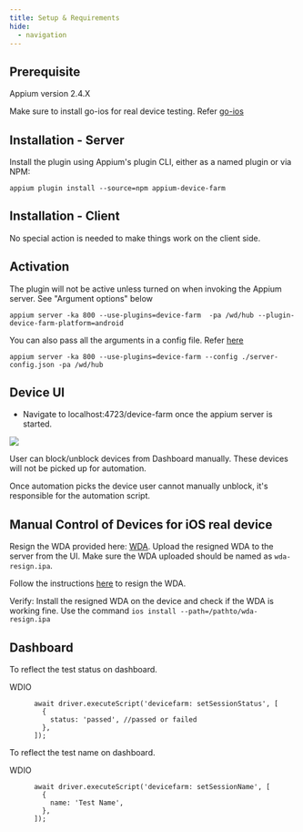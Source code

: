 ```yaml
---
title: Setup & Requirements
hide:
  - navigation
---
```

## Prerequisite

Appium version 2.4.X

Make sure to install go-ios for real device testing. Refer [go-ios](https://github.com/danielpaulus/go-ios)

## Installation - Server

Install the plugin using Appium's plugin CLI, either as a named plugin or via NPM:

```
appium plugin install --source=npm appium-device-farm
```

## Installation - Client

No special action is needed to make things work on the client side.

## Activation

The plugin will not be active unless turned on when invoking the Appium server. See "Argument options" below

```
appium server -ka 800 --use-plugins=device-farm  -pa /wd/hub --plugin-device-farm-platform=android
```

You can also pass all the arguments in a config file. Refer [here](https://github.com/AppiumTestDistribution/appium-device-farm/blob/main/server-config.json)
```
appium server -ka 800 --use-plugins=device-farm --config ./server-config.json -pa /wd/hub
```

## Device UI

- Navigate to localhost:4723/device-farm once the appium server is started.

<img src="https://github.com/AppiumTestDistribution/appium-device-farm/blob/main/docs/assets/images/demo.gif?raw=true">

User can block/unblock devices from Dashboard manually. These devices will not be picked up for automation.

Once automation picks the device user cannot manually unblock, it's responsible for the automation script.

## Manual Control of Devices for iOS real device
Resign the WDA provided here: [WDA](). Upload the resigned WDA to the server from the UI. Make sure the WDA uploaded should be named as `wda-resign.ipa`.

Follow the instructions [here](https://github.com/DanTheMan827/ios-app-signer) to resign the WDA.

Verify: Install the resigned WDA on the device and check if the WDA is working fine. Use the command 
`ios install --path=/pathto/wda-resign.ipa`
## Dashboard

To reflect the test status on dashboard. 

WDIO
```
      await driver.executeScript('devicefarm: setSessionStatus', [
        {
          status: 'passed', //passed or failed
        },
      ]);
```


To reflect the test name on dashboard.

WDIO 
```
      await driver.executeScript('devicefarm: setSessionName', [
        {
          name: 'Test Name',
        },
      ]);
```
